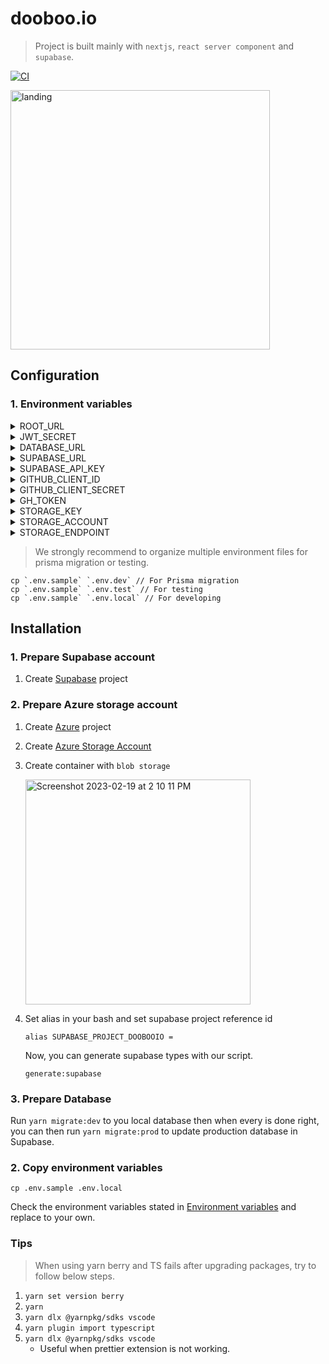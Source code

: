 # dooboo.io

> Project is built mainly with `nextjs`, `react server component` and `supabase`.

[![CI](https://github.com/hyochan/dooboo.io/actions/workflows/ci.yml/badge.svg)](https://github.com/hyochan/dooboo.io/actions/workflows/ci.yml)

<img width="415" alt="landing" src="https://user-images.githubusercontent.com/27461460/189487529-f2942a04-63af-4d6d-9600-d84e50cabeb9.png">

## Configuration

### 1. Environment variables

<details>
<summary>ROOT_URL</summary>

Base url of your web app.
</details>

<details>
<summary>JWT_SECRET</summary>

Used in server-side when you want to encode & decode data when communicating with client.
</details>

<details>
<summary>DATABASE_URL</summary>

Database connection url to access database in [Supabase](https://supabase.io).
</details>

<details>
<summary>SUPABASE_URL</summary>

Supabase database url.
</details>

<details>
<summary>SUPABASE_API_KEY</summary>

Supabase api key.
</details>

<details>
<summary>GITHUB_CLIENT_ID</summary>

The github client id to access github api.
</details>

<details>
<summary>GITHUB_CLIENT_SECRET</summary>

The github client secret to access github api.
</details>

<details>
<summary>GH_TOKEN</summary>

The github token to use github authentication.
</details>

<details>
<summary>STORAGE_KEY</summary>
Azure storage key.

You can read about [managing storage account access keys](https://learn.microsoft.com/en-us/azure/storage/common/storage-account-keys-manage?toc=%2Fazure%2Fstorage%2Fblobs%2Ftoc.json&bc=%2Fazure%2Fstorage%2Fblobs%2Fbreadcrumb%2Ftoc.json&tabs=azure-portal) for more details.
</details>

<details>
<summary>STORAGE_ACCOUNT</summary>
Azure storage account.

You can read about [managing storage account access keys](https://learn.microsoft.com/en-us/azure/storage/common/storage-account-keys-manage?toc=%2Fazure%2Fstorage%2Fblobs%2Ftoc.json&bc=%2Fazure%2Fstorage%2Fblobs%2Fbreadcrumb%2Ftoc.json&tabs=azure-portal) for more details.
</details>

<details>
<summary>STORAGE_ENDPOINT</summary>
Azure storage end point. This is a base url to access your file via url.
</details>

> We strongly recommend to organize multiple environment files for prisma migration or testing.

```
cp `.env.sample` `.env.dev` // For Prisma migration
cp `.env.sample` `.env.test` // For testing
cp `.env.sample` `.env.local` // For developing
```

## Installation

### 1. Prepare Supabase account

1. Create [Supabase](https://supabase.com) project

### 2. Prepare Azure storage account

1. Create [Azure](https://azure.microsoft.com) project

1. Create [Azure Storage Account](https://learn.microsoft.com/azure/storage/common/storage-account-overview)

1. Create container with `blob storage`

   <img width="360" alt="Screenshot 2023-02-19 at 2 10 11 PM" src="https://user-images.githubusercontent.com/27461460/219923456-894f3b53-a8bc-4485-b30d-f94183a9a652.png">

1. Set alias in your bash and set supabase project reference id

   ```
   alias SUPABASE_PROJECT_DOOBOOIO = 
   ```

   Now, you can generate supabase types with our script.

   ```
   generate:supabase
   ```

### 3. Prepare Database

Run `yarn migrate:dev` to you local database then when every is done right, you can then run `yarn migrate:prod` to update production database in Supabase.

### 2. Copy environment variables

```
cp .env.sample .env.local
```

Check the environment variables stated in [Environment variables](#1-environment-variables) and replace to your own.

### Tips

> When using yarn berry and TS fails after upgrading packages, try to follow below steps.

1. `yarn set version berry`
1. `yarn`
1. `yarn dlx @yarnpkg/sdks vscode`
1. `yarn plugin import typescript`
1. `yarn dlx @yarnpkg/sdks vscode`
   - Useful when prettier extension is not working.
